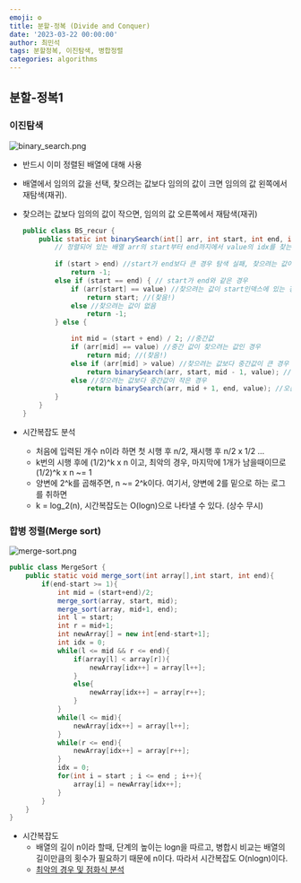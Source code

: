 ```yaml
---
emoji: ⚙️
title: 분할-정복 (Divide and Conquer)
date: '2023-03-22 00:00:00'
author: 최민석
tags: 분할정복, 이진탐색, 병합정렬
categories: algorithms
---
```


## 분할-정복1

### 이진탐색

![binary_search.png](binary_search.png)

- 반드시 이미 정렬된 배열에 대해 사용
- 배열에서 임의의 값을 선택, 찾으려는 값보다 임의의 값이 크면 임의의 값 왼쪽에서 재탐색(재귀).
- 찾으려는 값보다 임의의 값이 작으면, 임의의 값 오른쪽에서 재탐색(재귀)

    ```java
    public class BS_recur {
    	public static int binarySearch(int[] arr, int start, int end, int value) {
    		// 정렬되어 있는 배열 arr의 start부터 end까지에서 value의 idx를 찾는 함수
    		
    		if (start > end) //start가 end보다 큰 경우 탐색 실패, 찾으려는 값이 없음
    			return -1;
    		else if (start == end) { // start가 end와 같은 경우
    			if (arr[start] == value) //찾으려는 값이 start인덱스에 있는 경우
    				return start; //(찾음!)
    			else //찾으려는 값이 없음
    				return -1;
    		} else { 
    
    			int mid = (start + end) / 2; //중간값
    			if (arr[mid] == value) //중간 값이 찾으려는 값인 경우 
    				return mid; //(찾음!)
    			else if (arr[mid] > value) //찾으려는 값보다 중간값이 큰 경우
    				return binarySearch(arr, start, mid - 1, value); //왼쪽에서 재탐색(재귀)
    			else //찾으려는 값보다 중간값이 작은 경우
    				return binarySearch(arr, mid + 1, end, value); //오른쪽에서 재탐색(재귀)
    		}
    	}
    }
    ```

- 시간복잡도 분석
  - 처음에 입력된 개수 n이라 하면 첫 시행 후 n/2, 재시행 후 n/2 x 1/2 …
  - k번의 시행 후에 (1/2)^k x n 이고, 최악의 경우, 마지막에 1개가 남을때이므로 (1/2)^k x n ~= 1
  - 양변에 2^k를 곱해주면, n ~= 2^k이다. 여기서, 양변에 2를 밑으로 하는 로그를 취하면
  - k = log_2(n), 시간복잡도는 O(logn)으로 나타낼 수 있다. (상수 무시)

### 합병 정렬(Merge sort)


![merge-sort.png](merge-sort.png)

```java
public class MergeSort {
    public static void merge_sort(int array[],int start, int end){
        if(end-start >= 1){
            int mid = (start+end)/2;
            merge_sort(array, start, mid);
            merge_sort(array, mid+1, end);
            int l = start;
            int r = mid+1;
            int newArray[] = new int[end-start+1];
            int idx = 0;
            while(l <= mid && r <= end){
                if(array[l] < array[r]){
                    newArray[idx++] = array[l++];
                }
                else{
                    newArray[idx++] = array[r++];
                }
            }
            while(l <= mid){
                newArray[idx++] = array[l++];
            }
            while(r <= end){
                newArray[idx++] = array[r++];
            }
            idx = 0;
            for(int i = start ; i <= end ; i++){
                array[i] = newArray[idx++];
            }
        }
    }
}
```

- 시간복잡도
  - 배열의 길이 n이라 할때, 단계의 높이는 logn을 따르고, 병합시 비교는 배열의 길이만큼의 횟수가 필요하기 때문에 n이다. 따라서 시간복잡도 O(nlogn)이다.
  - [최악의 경우 및 점화식 분석](https://nolzaheo.tistory.com/6)
```toc
```
